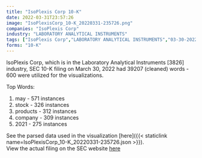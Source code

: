 ```yaml
---
title: "IsoPlexis Corp 10-K"
date: 2022-03-31T23:57:26
image: "IsoPlexisCorp_10-K_20220331-235726.png"
companies: "IsoPlexis Corp"
industry: "LABORATORY ANALYTICAL INSTRUMENTS"
tags: ["IsoPlexis Corp","LABORATORY ANALYTICAL INSTRUMENTS","03-30-2022","10-K"]
forms: "10-K"
---
```

IsoPlexis Corp, which is in the Laboratory Analytical Instruments [3826] industry, SEC 10-K filing on March 30, 2022 had 39207 (cleaned) words - 600 were utilized for the visualizations.

Top Words:
1. may - 571 instances
2. stock - 326 instances
3. products - 312 instances
4. company - 309 instances
5. 2021 - 275 instances


See the parsed data used in the visualization [here]({{< staticlink name=IsoPlexisCorp_10-K_20220331-235726.json >}}).  
View the actual filing on the SEC website [here](https://www.sec.gov/Archives/edgar/data/1615055/0001615055-22-000016.txt)